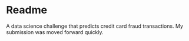 # Readme
A data science challenge that predicts credit card fraud transactions. My submission was moved forward quickly.
